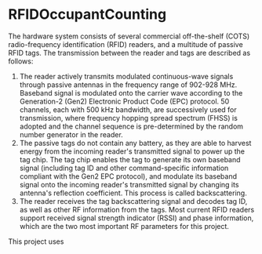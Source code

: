 # RFIDOccupantCounting

The hardware system consists of several commercial off-the-shelf (COTS) radio-frequency identification (RFID) readers, and a multitude of passive RFID tags. The transmission between the reader and tags are described as follows:
1. The reader actively transmits modulated continuous-wave signals through passive antennas in the frequency range of 902-928 MHz. Baseband signal is modulated onto the carrier wave according to the Generation-2 (Gen2) Electronic Product Code (EPC) protocol. 50 channels, each with 500 kHz bandwidth, are successively used for transmission, where frequency hopping spread spectrum (FHSS) is adopted and the channel sequence is pre-determined by the random number generator in the reader.
2. The passive tags do not contain any battery, as they are able to harvest energy from the incoming reader's transmitted signal to power up the tag chip. The tag chip enables the tag to generate its own baseband signal (including tag ID and other command-specific information compliant with the Gen2 EPC protocol), and modulate its baseband signal onto the incoming reader's transmitted signal by changing its antenna's reflection coefficient. This process is called backscattering.
3. The reader receives the tag backscattering signal and decodes tag ID, as well as other RF information from the tags. Most current RFID readers support received signal strength indicator (RSSI) and phase information, which are the two most important RF parameters for this project.

This project uses
